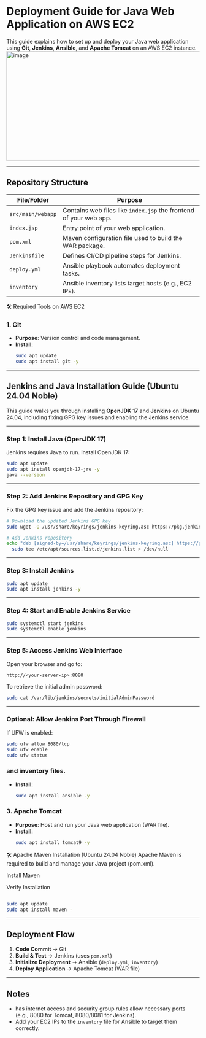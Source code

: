 


#  Deployment Guide for Java Web Application on AWS EC2

This guide explains how to set up and deploy your Java web application using **Git**, **Jenkins**, **Ansible**, and **Apache Tomcat** on an AWS EC2 instance.
<img width="779" height="286" alt="image" src="https://github.com/user-attachments/assets/112a3e62-6915-4cfa-b2cc-875569f3a878" />

---

##  Repository Structure

| File/Folder         | Purpose                                                                 |
|---------------------|-------------------------------------------------------------------------|
| `src/main/webapp`   | Contains web files like `index.jsp` the frontend of your web app.     |
| `index.jsp`         | Entry point of your web application.                                    |
| `pom.xml`           | Maven configuration file used to build the WAR package.               |
| `Jenkinsfile`       | Defines CI/CD pipeline steps for Jenkins.                              |
| `deploy.yml`        | Ansible playbook automates deployment tasks.                          |
| `inventory`         | Ansible inventory lists target hosts (e.g., EC2 IPs).                 |



 🛠 Required Tools on AWS EC2

 ### 1. Git
- **Purpose**: Version control and code management.
- **Install**:
  ```bash
  sudo apt update
  sudo apt install git -y
  ```

---

## Jenkins and Java Installation Guide (Ubuntu 24.04 Noble)

This guide walks you through installing **OpenJDK 17** and **Jenkins** on Ubuntu 24.04, including fixing GPG key issues and enabling the Jenkins service.

---

### Step 1: Install Java (OpenJDK 17)

Jenkins requires Java to run. Install OpenJDK 17:

```bash
sudo apt update
sudo apt install openjdk-17-jre -y
java --version
```

---

### Step 2: Add Jenkins Repository and GPG Key

Fix the GPG key issue and add the Jenkins repository:

```bash
# Download the updated Jenkins GPG key
sudo wget -O /usr/share/keyrings/jenkins-keyring.asc https://pkg.jenkins.io/debian-stable/jenkins.io-2023.key

# Add Jenkins repository
echo "deb [signed-by=/usr/share/keyrings/jenkins-keyring.asc] https://pkg.jenkins.io/debian-stable binary/" | \
  sudo tee /etc/apt/sources.list.d/jenkins.list > /dev/null
```

---

### Step 3: Install Jenkins

```bash
sudo apt update
sudo apt install jenkins -y
```

---

###  Step 4: Start and Enable Jenkins Service

```bash
sudo systemctl start jenkins
sudo systemctl enable jenkins
```

---

###  Step 5: Access Jenkins Web Interface

Open your browser and go to:

```
http://<your-server-ip>:8080
```

To retrieve the initial admin password:

```bash
sudo cat /var/lib/jenkins/secrets/initialAdminPassword
```

---

###  Optional: Allow Jenkins Port Through Firewall

If UFW is enabled:

```bash
sudo ufw allow 8080/tcp
sudo ufw enable
sudo ufw status
```

###  and inventory files.
- **Install**:
  ```bash
  sudo apt install ansible -y
  ```

### 3. Apache Tomcat
- **Purpose**: Host and run your Java web application (WAR file).
- **Install**:
  ```bash
  sudo apt install tomcat9 -y
  ```
🛠️ Apache Maven Installation (Ubuntu 24.04 Noble)
Apache Maven is required to build and manage your Java project (pom.xml).

 Install Maven

 Verify Installation
```bash

sudo apt update
sudo apt install maven -
```

---

##  Deployment Flow

1. **Code Commit** → Git
2. **Build & Test** → Jenkins (uses `pom.xml`)
3. **Initialize Deployment** → Ansible (`deploy.yml`, `inventory`)
4. **Deploy Application** → Apache Tomcat (WAR file)

---

##  Notes

- has internet access and security group rules allow necessary ports (e.g., 8080 for Tomcat, 8080/8081 for Jenkins).
- Add your EC2 IPs to the `inventory` file for Ansible to target them correctly.

